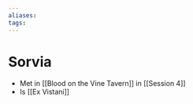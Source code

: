 ```yaml
---
aliases: 
tags: 
---
```


# Sorvia

- Met in [[Blood on the Vine Tavern]] in [[Session 4]]
- Is [[Ex Vistani]]